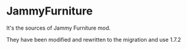 JammyFurniture
==============

It's the sources of Jammy Furniture mod.

They have been modified and rewritten to the migration and use 1.7.2
